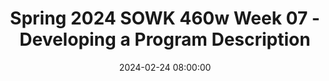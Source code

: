 ---
layout: single_presentation
name: spring-2024-sowk-460w-week-07-developing-a-program-description.md
title: "Spring 2024 SOWK 460w Week 07 - Developing a Program Description"
date:  2024-02-24 08:00:00
presentation_id: dUKXxV
permalink: /dUKXxV/
redirect_from:
  - /presentations/dUKXxV/spring-2024-sowk-460w-week-07-developing-a-program-description
slides: 
  - slide_name: deck-12280-large-0.jpeg
    slide_text: >
      <p>DEVELOPING A PROGRAM DESCRIPTION How Do We Understand Our Program and Reviewing Our Logic Models Jacob Campbell, Ph.D. LICSW Heritage University
      Spring 2024 for SOWK 460w</p>
      
  - slide_name: deck-12280-large-1.jpeg
    slide_text: >
      <p>AGENDA ➤
      A brief presentation about the MSW program by Dr. Juarez
      ➤
      Planning for presentations
      ➤
      Reviewing process for logic model development
      ➤
      Developing a rubric for our logic models
      ➤
      How we can develop a program description from our logic models
      Jacob Campbell, Ph.D. LICSW Heritage University
      Spring 2024 for SOWK 460w</p>
      
  - slide_name: deck-12280-large-2.jpeg
    slide_text: >
      <p>MASTER OF SOCIAL WORK PROGRAM Presentation
      Jacob Campbell, Ph.D. LICSW Heritage University
      Spring 2024 for SOWK 460w
      Dr. Miguel Juarez Assistant Director, MSW Program</p>
      
  - slide_name: deck-12280-large-3.jpeg
    slide_text: >
      <p>􁒯
      MONDAY APRIL 29TH 2024
      PRESENTATION PLANNING Who do we invite What do we call it Do we have food
      Jacob Campbell, Ph.D. LICSW Heritage University
      Spring 2024 for SOWK 460w</p>
      
  - slide_name: deck-12280-large-4.jpeg
    slide_text: >
      <p>https://x.com/CDC_Genomics/status/996079133494005761</p>
      
  - slide_name: deck-12280-large-5.jpeg
    slide_text: >
      <p>What success did you have? What barriers did you face? If you were to do it again, what would you do differently? Why?
      REVIEW: LOGIC MODEL DEVELOPMENT Jacob Campbell, Ph.D. LICSW Heritage University
      Spring 2024 for SOWK 460w</p>
      
  - slide_name: deck-12280-large-6.jpeg
    slide_text: >
      <p>LOGIC MODEL RUBRIC DEVELOPMENT
      WHAT ARE THE QUALITIES AND COMPONENTS OF A GOOD LOGIC MODEL? Jacob Campbell, Ph.D. LICSW Heritage University
      Logic Model Rubric for SOWK 460w Link also in MyHeritage Spring 2024 for SOWK 460w</p>
      
  - slide_name: deck-12280-large-7.jpeg
    slide_text: >
      <p>LOGIC MODEL RUBRIC DEVELOPMENT Description
      Initial
      Emerging
      Developed
      Highly Developed
      Write a description of the area being evaluated
      Use clear and concise language Provide actionable feedback Write what would be seen in each level Jacob Campbell, Ph.D. LICSW Heritage University
      Spring 2024 for SOWK 460w</p>
      
  - slide_name: deck-12280-large-8.jpeg
    slide_text: >
      <p>USING LOGIC MODELS TO IDENTIFY KEY INFORMATION NEEDS Jacob Campbell, Ph.D. LICSW Heritage University
      Spring 2024 for SOWK 460w</p>
      
  - slide_name: deck-12280-large-9.jpeg
    slide_text: >
      <p>USING LOGIC MODELS TO IDENTIFY KEY INFORMATION NEEDS Reviewing the logic model, ask yourself, “What information do we need to e ectively evaluate the processes and outcomes of the program?” Process A process is the implementation of a key component of the program. In the Kellogg logic model, processes are described as activities and quantified as outputs.
      ff
      Jacob Campbell, Ph.D. LICSW Heritage University
      Outcomes Outcomes are results that occur that are directly linked to program processes.
      Spring 2024 for SOWK 460w</p>
      
  - slide_name: deck-12280-large-10.jpeg
    slide_text: >
      <p>RESIDENTIAL TREATMENT PROGRAM Resources/Inputs
      Activities
      ➤
      Funding
      ➤
      Group therapy
      ➤
      Sta
      ➤
      Family therapy
      ➤
      Clients
      ➤
      Facilities
      ➤
      Residential care
      Outputs
      ➤
      4 weekly group therapy sessions
      ➤
      Weekly family therapy sessions for 30 families
      ➤
      fi
      ff
      Jacob Campbell, Ph.D. LICSW Heritage University
      30 youth in residential care
      Outcomes
      ➤
      ➤
      Impact
      Youth maintain participation in employment or education program Youth maintain legal lifestyle
      ➤
      Families functioning productively
      ➤
      Families satis ed with functioning
      Spring 2024 for SOWK 460w</p>
      
  - slide_name: deck-12280-large-11.jpeg
    slide_text: >
      <p>RESIDENTIAL TREATMENT PROGRAM Program Component
      Indicator
      Weekly group therapy sessions</p>
      <h1>of sessions</h1>
      <p>Weekly family therapy sessions</p>
      <h1>of sessions</h1>
      <p>Jacob Campbell, Ph.D. LICSW Heritage University
      Spring 2024 for SOWK 460w</p>
      
  - slide_name: deck-12280-large-12.jpeg
    slide_text: >
      <p>RESIDENTIAL TREATMENT PROGRAM Program Component
      Indicator
      Weekly group therapy sessions</p>
      <h1>of sessions</h1>
      <p>Weekly family therapy sessions</p>
      <h1>of sessions</h1>
      <p>Youth maintain participation in employment or education program
      % of youth employed or in education program 3 months, 6 months, and 12 months out
      Youth maintain legal lifestyle
      % of youth with no encounters with the legal system with rst 12 months
      fi
      Jacob Campbell, Ph.D. LICSW Heritage University
      Spring 2024 for SOWK 460w</p>
      
  - slide_name: deck-12280-large-13.jpeg
    slide_text: >
      <p>USING LOGIC MODELS TO IDENTIFY KEY INFORMATION NEEDS REVIEWING YOUR LOGIC MODEL, ASK YOURSELF…
      “ WHAT INFORMATION DO YOU NEED TO EFFECTIVELY EVALUATE THE PROCESSES AND OUTCOMES OF THE PROGRAM?” Jacob Campbell, Ph.D. LICSW Heritage University
      Spring 2024 for SOWK 460w</p>
      
  - slide_name: deck-12280-large-14.jpeg
    slide_text: >
      <p>WRITING ABOUT YOUR DESCRIPTION OF THE PROGRAM ➤
      Need: What need or needs is this program designed to meet?
      ➤
      Context: What is the program’s context? Be sure to discuss the contextual or cultural factors that may a ect the program’s e ectiveness?
      ➤
      Population Addressed: Who is included in the population for whom activities are intended?
      ➤
      Stage of Development: How long has the program been in place?
      ➤
      Resources: What resources (e.g., sta , money, space, faculty time, partnerships, technology, etc.) are available to support the program?
      ➤
      Activities: What speci c activities are conducted to achieve the program’s outcomes? (Note: Here is where you can provide additional information that you may have been asked to eliminate from the logic model, such as information on hours and availability of services, length of tutoring sessions, etc.)
      ➤
      Outputs: What do the activities produce? (Remember, these are goal numbers, in this case measuring services delivered.)
      ➤
      Outcomes: What are the program’s intended outcomes? (Remember that outcomes are changes in attitudes, skills, or behaviors of participants. You may want to divide outcomes into short-term, intermediate, and long-term categories—it’s up to you.)
      ➤
      Impact: What is the program’s intended impact on the larger community?
      Spring 2024 for SOWK 460w ff
      ff
      fi
      ff
      Jacob Campbell, Ph.D. LICSW Heritage University</p>
      
presentation_description: >
  <p>Week seven we will continue to be considering our logic models submitted last week. We will be delving into how we develop a program description. When we write our executive summary, it will include your logic model as a figure but there will also be a narrative description sharing about the needs the program is addressing, the context of the program, what population served by the program, the stage of development of the program, agency resources/activities/outputs/outcomes/impacts. As students have been developing their program evaluation, they are encouraged to start considering these inter-related questions. The agenda for the class session this week is as follows:</p>
  <ul>
  <li>A brief presentation about the MSW program by Dr. Juarez</li>
  <li>Planning for presentations</li>
  <li>Reviewing process for logic model development</li>
  <li>Developing a rubric for our logic models</li>
  <li>How we can develop a program description from our logic models</li>
  </ul>
  
downloadable_slides: deck-12280.pdf
slides_count: 15
header:
  teaser: deck-12280-thumb-0.jpeg
presentation_video:
location: "Heritage University"
tags:
  - Heritage University
  - BASW Program
  - SOWK 460w
---